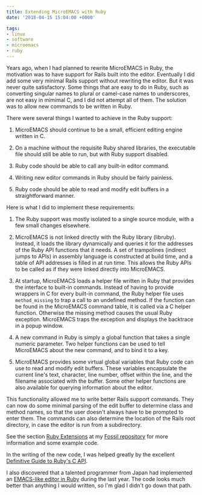 ```yaml
---
title: Extending MicroEMACS with Ruby
date: '2018-04-15 15:04:00 +0000'

tags:
- linux
- software
- microemacs
- ruby
---
```


Years ago, when I had planned to rewrite MicroEMACS in Ruby, the motivation
was to have support for Rails built into the editor.  Eventually
I did add some very minimal Rails support without rewriting the editor.
But it was never quite satisfactory.  Some things that are easy
to do in Ruby, such as converting singular names to plural or camel-case
names to underscores, are not easy in mimimal C, and I did not attempt
all of them.  The solution was to allow new commands to be written in Ruby.

<!--more-->

There were several things I wanted to achieve in the Ruby support:

1. MicroEMACS should continue to be a small, efficient
editing engine written in C.

2. On a machine without the requisite Ruby shared libraries, the executable file
should still be able to run, but with Ruby support disabled.

3. Ruby code should be able to call any built-in editor command.

4. Writing new editor commands in Ruby should be fairly painless.

5. Ruby code should be able to read and modify edit buffers
in a straightforward manner.

Here is what I did to implement these requirements:

1. The Ruby support was mostly isolated to a single
source module, with a few small changes elsewhere.

2. MicroEMACS is not linked directly with
the Ruby library (libruby).  Instead, it loads the library dynamically
and queries it for the addresses of the Ruby API functions that it
needs.  A set of trampolines (indirect jumps to APIs) in assembly language
is constructed at build time, and a table of API addresses is filled
in at run time.  This allows the Ruby APIs to be called as
if they were linked directly into MicroEMACS.

3. At startup, MicroEMACS loads a helper file written in Ruby that
provides the interface to built-in commands.  Instead of having to
provide wrappers in C for every built-in command, the Ruby helper
file uses `method_missing` to trap a call to an undefined method.  If
the function can be found in the MicroEMACS command table, it is called
via a C helper function.  Otherwise the missing method causes the usual
Ruby exception.  MicroEMACS traps the exception and displays the
backtrace in a popup window.

4. A new command in Ruby is simply a global function that takes a single
numeric parameter.  Two helper functions can be used to tell MicroEMACS
about the new command, and to bind it to a key.

5. MicroEMACS provides some virtual global variables that Ruby code can
use to read and modify edit buffers.  These variables encapsulate the
current line's text, character, line number, offset within the line,
and the filename associated with the buffer.
Some other helper functions are also available for querying information
about the editor.

This functionality allowed me to write better Rails support commands.
They can now do some minimal parsing of the edit buffer to determine
class and method names, so that the user doesn't always have to
be prompted to enter them.  The commands can also determine the location
of the Rails root directory, in case the editor is run from a subdirectory.

See the section [Ruby Extensions](https://www.bloovis.com/fossil/home/marka/fossils/pe/doc/trunk/www/ruby.md)
at my [Fossil repository](https://www.bloovis.com/fossil/home/marka/fossils/pe/doc/trunk/README.md)
for more information and some example code.

In the writing of the new code, I was helped greatly by the excellent
[Definitive Guide to Ruby's C API](http://silverhammermba.github.io/emberb/c/).

I also discovered that a talented programmer from Japan had implemented
an [EMACS-like editor in Ruby](https://github.com/shugo/textbringer)
during the last year.  The code looks much better than anything I would
written, so I'm glad I didn't go down that path.
